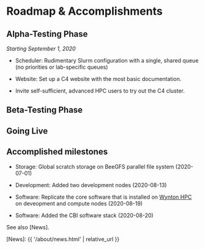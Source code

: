 # Roadmap & Accomplishments

## Alpha-Testing Phase

_Starting September 1, 2020_  

* Scheduler: Rudimentary Slurm configuration with a single, shared queue (no priorities or lab-specific queues)

* Website: Set up a C4 website with the most basic documentation.

* Invite self-sufficient, advanced HPC users to try out the C4 cluster.



## Beta-Testing Phase


## Going Live



## Accomplished milestones

* Storage: Global scratch storage on BeeGFS parallel file system (2020-07-01)

* Development: Added two development nodes (2020-08-13)

* Software: Replicate the core software that is installed on [Wynton HPC] on deveopment and compute nodes (2020-08-19)

* Software: Added the CBI software stack (2020-08-20)


See also [News].


[TIPCC]: https://ucsf-ti.github.io/tipcc-web/
[Wynton HPC]: https://wynton.ucsf.edu/hpc/
[BeeGFS]: https://www.beegfs.io/
[Globus]: https://www.globus.org/
[News]: {{ '/about/news.html' | relative_url }}
